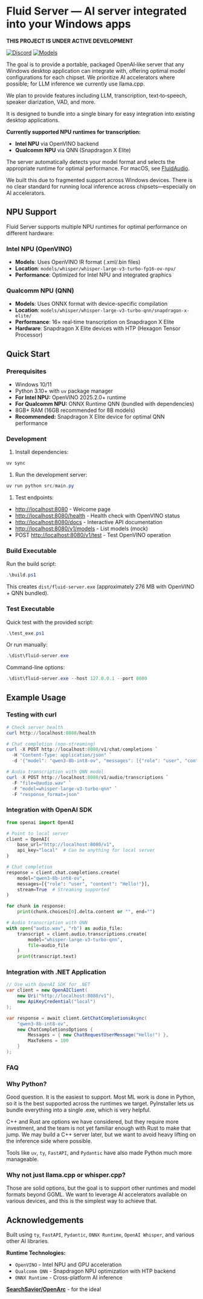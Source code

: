 # Fluid Server — AI server integrated into your Windows apps

**THIS PROJECT IS UNDER ACTIVE DEVELOPMENT**

[![Discord](https://img.shields.io/badge/Discord-Join%20Chat-7289da.svg)](https://discord.gg/WNsvaCtmDe)
[![Models](https://img.shields.io/badge/%F0%9F%A4%97%20Hugging%20Face-Model-blue)](https://huggingface.co/collections/FluidInference)

The goal is to provide a portable, packaged OpenAI‑like server that any Windows desktop application can integrate with, offering optimal model configurations for each chipset. We prioritize AI accelerators where possible; for LLM inference we currently use llama.cpp.

We plan to provide features including LLM, transcription, text‑to‑speech, speaker diarization, VAD, and more.  

It is designed to bundle into a single binary for easy integration into existing desktop applications.

**Currently supported NPU runtimes for transcription:**
- **Intel NPU** via OpenVINO backend
- **Qualcomm NPU** via QNN (Snapdragon X Elite)

The server automatically detects your model format and selects the appropriate runtime for optimal performance. For macOS, see [FluidAudio](https://github.com/FluidInference/FluidAudio).

We built this due to fragmented support across Windows devices. There is no clear standard for running local inference across chipsets—especially on AI accelerators.

## NPU Support

Fluid Server supports multiple NPU runtimes for optimal performance on different hardware:

### Intel NPU (OpenVINO)
- **Models**: Uses OpenVINO IR format (.xml/.bin files)
- **Location**: `models/whisper/whisper-large-v3-turbo-fp16-ov-npu/`
- **Performance**: Optimized for Intel NPU and integrated graphics

### Qualcomm NPU (QNN)
- **Models**: Uses ONNX format with device-specific compilation
- **Location**: `models/whisper/whisper-large-v3-turbo-qnn/snapdragon-x-elite/`
- **Performance**: 16× real‑time transcription on Snapdragon X Elite
- **Hardware**: Snapdragon X Elite devices with HTP (Hexagon Tensor Processor)

## Quick Start

### Prerequisites

- Windows 10/11
- Python 3.10+ with `uv` package manager
- **For Intel NPU:** OpenVINO 2025.2.0+ runtime
- **For Qualcomm NPU:** ONNX Runtime QNN (bundled with dependencies)
- 8GB+ RAM (16GB recommended for 8B models)
- **Recommended:** Snapdragon X Elite device for optimal QNN performance

### Development

1. Install dependencies:

```powershell
uv sync
```

1. Run the development server:

```powershell
uv run python src/main.py
```

1. Test endpoints:

- <http://localhost:8080> - Welcome page
- <http://localhost:8080/health> - Health check with OpenVINO status
- <http://localhost:8080/docs> - Interactive API documentation
- <http://localhost:8080/v1/models> - List models (mock)
- POST <http://localhost:8080/v1/test> - Test OpenVINO operation

### Build Executable

Run the build script:

```powershell
.\build.ps1
```

This creates `dist/fluid-server.exe` (approximately 276 MB with OpenVINO + QNN bundled).

### Test Executable

Quick test with the provided script:

```powershell
.\test_exe.ps1
```

Or run manually:

```powershell
.\dist\fluid-server.exe
```

Command-line options:

```powershell
.\dist\fluid-server.exe --host 127.0.0.1 --port 8080
```

## Example Usage

### Testing with curl

```powershell
# Check server health
curl http://localhost:8080/health

# Chat completion (non‑streaming)
curl -X POST http://localhost:8080/v1/chat/completions `
  -H "Content-Type: application/json" `
  -d '{"model": "qwen3-8b-int8-ov", "messages": [{"role": "user", "content": "Hello!"}], "max_tokens": 100}'

# Audio transcription with QNN model
curl -X POST http://localhost:8080/v1/audio/transcriptions `
  -F "file=@audio.wav" `
  -F "model=whisper-large-v3-turbo-qnn" `
  -F "response_format=json"
```

### Integration with OpenAI SDK

```python
from openai import OpenAI

# Point to local server
client = OpenAI(
    base_url="http://localhost:8080/v1",
    api_key="local"  # Can be anything for local server
)

# Chat completion
response = client.chat.completions.create(
    model="qwen3-8b-int8-ov",
    messages=[{"role": "user", "content": "Hello!"}],
    stream=True  # Streaming supported
)

for chunk in response:
    print(chunk.choices[0].delta.content or "", end="")

# Audio transcription with QNN
with open("audio.wav", "rb") as audio_file:
    transcript = client.audio.transcriptions.create(
        model="whisper-large-v3-turbo-qnn",
        file=audio_file
    )
    print(transcript.text)
```

### Integration with .NET Application

```csharp
// Use with OpenAI SDK for .NET
var client = new OpenAIClient(
    new Uri("http://localhost:8080/v1"),
    new ApiKeyCredential("local")
);

var response = await client.GetChatCompletionsAsync(
    "qwen3-8b-int8-ov",
    new ChatCompletionsOptions {
        Messages = { new ChatRequestUserMessage("Hello!") },
        MaxTokens = 100
    }
);
```

### FAQ

### Why Python?

Good question. It is the easiest to support. Most ML work is done in Python, so it is the best supported across the runtimes we target. PyInstaller lets us bundle everything into a single .exe, which is very helpful.

C++ and Rust are options we have considered, but they require more investment, and the team is not yet familiar enough with Rust to make that jump. We may build a C++ server later, but we want to avoid heavy lifting on the inference side where possible.

Tools like `uv`, `ty`, `FastAPI`, and `Pydantic` have also made Python much more manageable.

### Why not just llama.cpp or whisper.cpp?

Those are solid options, but the goal is to support other runtimes and model formats beyond GGML. We want to leverage AI accelerators available on various devices, and this is the simplest way to achieve that.

## Acknowledgements

Built using `ty`, `FastAPI`, `Pydantic`, `ONNX Runtime`, `OpenAI Whisper`, and various other AI libraries.

**Runtime Technologies:**
- `OpenVINO` - Intel NPU and GPU acceleration
- `Qualcomm QNN` - Snapdragon NPU optimization with HTP backend
- `ONNX Runtime` - Cross-platform AI inference

[**SearchSavior/OpenArc**](https://github.com/SearchSavior/OpenArc) - for the idea!
